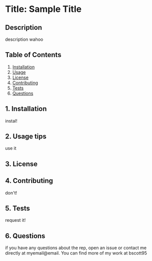 
  # Title: Sample Title
  
  ## Description
  description wahoo
  
  ## Table of Contents
  
  1. [ Installation ](#intallation)
  2. [ Usage ](#usage)
  3. [ License ](#license)
  4. [ Contributing ](#contributing)
  5. [ Tests ](#tests)
  6. [ Questions ](#questions)
      
  <a name="installation"></a>
  ## 1. Installation
  
  instal!

  <a name="usage"></a>
  ## 2. Usage tips
  
  use it
  
  <a name="license"></a>
  ## 3. License
  
  
  
  <a name="contributing"></a>
  ## 4. Contributing
  
  don't!
  
  <a name="Tests"></a>
  ## 5. Tests
  
  request it!
  
  <a name="Questions"></a>
  ## 6. Questions
  
  if you have any questions about the rep, open an issue or contact me directly at myemail@email. You can find more of my work at bscott95
  